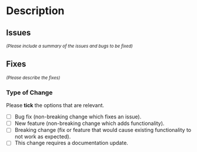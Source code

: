 # Description


## Issues
<sup> *(Please include a summary of the issues and bugs to be fixed)* </sup>


## Fixes
<sup> *(Please describe the fixes)* </sup>



### Type of Change

Please **tick** the options that are relevant.

- [ ] Bug fix (non-breaking change which fixes an issue).
- [ ] New feature (non-breaking change which adds functionality).
- [ ] Breaking change (fix or feature that would cause existing functionality to not work as expected).
- [ ] This change requires a documentation update.
